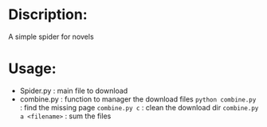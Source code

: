 # Discription:
A simple spider for novels
# Usage:
* Spider.py  : main file to download
* combine.py : function to manager the download files
  `python combine.py` : find the missing page
  `combine.py c`      : clean the download dir
  `combine.py a <filename>` : sum the files
